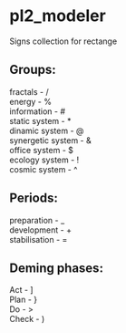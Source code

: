 # pl2_modeler
Signs collection for rectange

## Groups:  
fractals - /  
energy - %  
information - #  
static system - *  
dinamic system - @  
synergetic system - &  
office system - $  
ecology system - !  
cosmic system - ^  

## Periods:
preparation - _  
development - +  
stabilisation - =  

## Deming phases:
Act - ]  
Plan - }  
Do - >  
Check - )  
